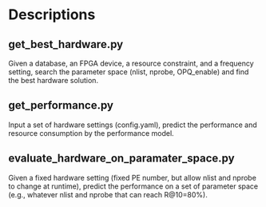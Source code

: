 # Descriptions

## get_best_hardware.py

Given a database, an FPGA device, a resource constraint, and a frequency setting,
    search the parameter space (nlist, nprobe, OPQ_enable) and find the best
    hardware solution.

## get_performance.py

Input a set of hardware settings (config.yaml), predict the performance and resource 
    consumption by the performance  model.

## evaluate_hardware_on_paramater_space.py

Given a fixed hardware setting (fixed PE number, but allow nlist and nprobe to change at runtime), predict the performance on a set of parameter space (e.g., whatever nlist and nprobe that can reach R@10=80%).